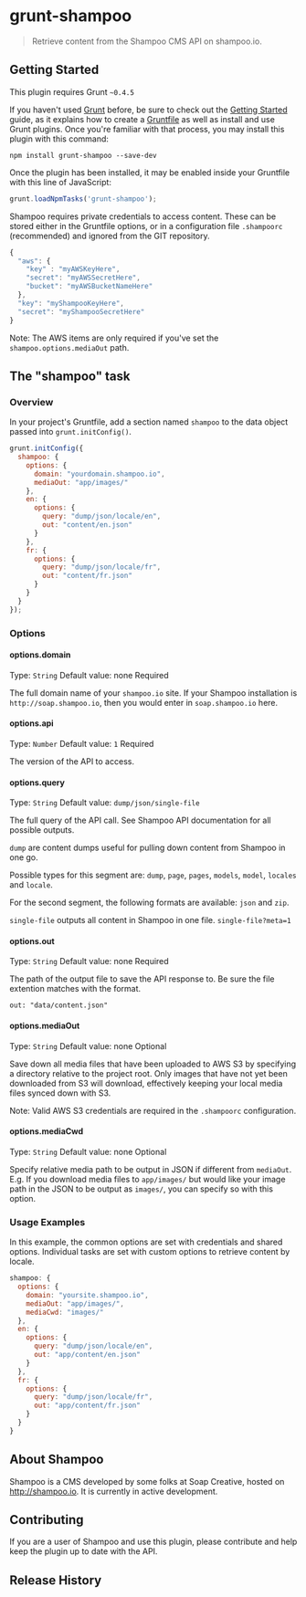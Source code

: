 # grunt-shampoo

> Retrieve content from the Shampoo CMS API on shampoo.io.

## Getting Started
This plugin requires Grunt `~0.4.5`

If you haven't used [Grunt](http://gruntjs.com/) before, be sure to check out the [Getting Started](http://gruntjs.com/getting-started) guide, as it explains how to create a [Gruntfile](http://gruntjs.com/sample-gruntfile) as well as install and use Grunt plugins. Once you're familiar with that process, you may install this plugin with this command:

```shell
npm install grunt-shampoo --save-dev
```

Once the plugin has been installed, it may be enabled inside your Gruntfile with this line of JavaScript:

```js
grunt.loadNpmTasks('grunt-shampoo');
```

Shampoo requires private credentials to access content. These can be stored either in the Gruntfile options, or 
in a configuration file `.shampoorc` (recommended) and ignored from the GIT repository.

```js
{
  "aws": {
    "key" : "myAWSKeyHere",
    "secret": "myAWSSecretHere",
    "bucket": "myAWSBucketNameHere"
  },
  "key": "myShampooKeyHere",
  "secret": "myShampooSecretHere"
}

```

Note: The AWS items are only required if you've set the `shampoo.options.mediaOut` path.

## The "shampoo" task

### Overview
In your project's Gruntfile, add a section named `shampoo` to the data object passed into `grunt.initConfig()`.

```js
grunt.initConfig({
  shampoo: {
    options: {
      domain: "yourdomain.shampoo.io",
      mediaOut: "app/images/"
    },
    en: {
      options: {
        query: "dump/json/locale/en",
        out: "content/en.json"
      }
    },
    fr: {
      options: {
        query: "dump/json/locale/fr",
        out: "content/fr.json"
      }
    }
  }
});
```

### Options

#### options.domain
Type: `String`
Default value: none
Required

The full domain name of your `shampoo.io` site. If your Shampoo installation is `http://soap.shampoo.io`, then you would enter in `soap.shampoo.io` here.

#### options.api
Type: `Number`
Default value: `1`
Required

The version of the API to access.

#### options.query
Type: `String`
Default value: `dump/json/single-file`

The full query of the API call. See Shampoo API documentation for all possible outputs.

`dump` are content dumps useful for pulling down content from Shampoo in one go.

Possible types for this segment are: `dump`, `page`, `pages`, `models`, `model`, `locales` and `locale`.

For the second segment, the following formats are available: `json` and `zip`.

`single-file` outputs all content in Shampoo in one file. `single-file?meta=1` 

#### options.out
Type: `String`
Default value: none
Required

The path of the output file to save the API response to. Be sure the file extention matches with the format.

```
out: "data/content.json"
```

#### options.mediaOut
Type: `String`
Default value: none
Optional

Save down all media files that have been uploaded to AWS S3 by specifying a directory relative to the project root. Only images that have not yet been downloaded from S3 will download, effectively keeping your local media files synced down with S3.

Note: Valid AWS S3 credentials are required in the `.shampoorc` configuration.    

#### options.mediaCwd
Type: `String`
Default value: none
Optional

Specify relative media path to be output in JSON if different from `mediaOut`. E.g. If you download media files to `app/images/` but would like your image path in the JSON to be output as `images/`, you can specify so with this option.  

### Usage Examples

In this example, the common options are set with credentials and shared options. Individual tasks are set with custom options to retrieve content by locale.

```js
shampoo: {
  options: {
    domain: "yoursite.shampoo.io",
    mediaOut: "app/images/",
    mediaCwd: "images/"
  },
  en: {
    options: {
      query: "dump/json/locale/en",
      out: "app/content/en.json"
    }
  },
  fr: {
    options: {
      query: "dump/json/locale/fr",
      out: "app/content/fr.json"
    }
  }
}
```

## About Shampoo

Shampoo is a CMS developed by some folks at Soap Creative, hosted on http://shampoo.io. It is currently in active development.

## Contributing

If you are a user of Shampoo and use this plugin, please contribute and help keep the plugin up to date with the API.

## Release History


